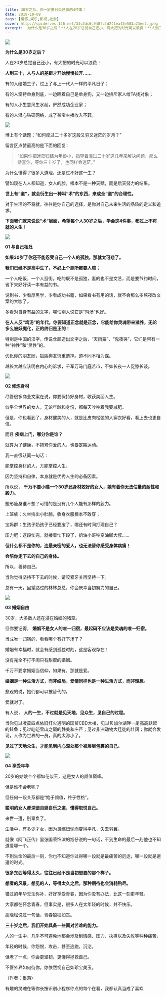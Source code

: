 ```yaml
---
title: 30岁之后，你一定要对自己做的4件事！
date: 2019-10-09
tags: [情感,娱乐,影视,社会]
cover: http://spider.ws.126.net/33c3dc6c948fcfd241ea43e503a23ee2.jpeg
excerpt:  为什么是30岁之后？**人在20岁总觉自己还小，有大把的时光可以浪费！**人到三
---
```

![](http://spider.ws.126.net/33c3dc6c948fcfd241ea43e503a23ee2.jpeg)  
  

**为什么是30岁之后？**

人在20岁总觉自己还小，有大把的时光可以浪费！

**人到三十，人与人的差距才开始慢慢拉开......**

有的人结婚生子，过上了与上一代人一样的平凡日子；

有的人坚持单身到底，一边晒着自己是单身狗，又一边排斥家人给TA找对象；

有的人小生意风生水起，俨然成功企业家；

有的人潜心钻研网络，成了某宝主播收入不菲。

![](http://spider.ws.126.net/bacb31a17ee846e6634f6df77d88bff0.jpeg)  

博上有个话题：“如何度过二十多岁这段又穷又迷茫的岁月？”

留言区点赞最高的是下面的回复：

> “如果你把迷茫归结为年龄小，指望着混过二十岁这几年来解决问题，那么恭喜你，等你三十岁了，也同样会迷茫。”  
>

为什么懂得了很多大道理，还是过不好这一生？

譬如现在人人都知道，女人的脸，根本不是一种天赋，而是后天努力的结果。

**世上有“道”，就会衍生出一种叫“术”的东西，来成全“道”的合理性。**

对于生活的不将就，往往是你自己的选择，是你对自己未来生活的品质的定义和追求。

**下面我们就来说说“术”层面，希望每个人30岁之后，学会这4件事，都过上不将就的人生！**

![](http://spider.ws.126.net/fd8fd4d8650d44b3940e79fe14008b5e.jpeg)  

**01 与自己相处**

**如果30岁了你还不能忍受自己一个人的孤独，那就太可悲了。**

**我们已经不是高中生了，不必上个厕所都要人陪；**

一个人吃饭，一个人逛街，吃的既不是孤独，逛的也不是文艺，而是要节约时间，省下来好好读一本有益的书。

说到书，少看厚黑学，少看成功书籍，如果看书有用的话，就不会那么多熬夜改文案的大咖了。

多看对自身有益的文字，哪怕别人说它是“鸡汤”也好。

**在人人反“鸡汤”的年代，你要知道正念就是正念，它能给你灵魂带来滋养，无论多么被妖魔化，正的终归是正的！**

特别是中国的汉字，传说仓颉造出文字之后，“天雨粟”、“鬼夜哭”，它们是带有一种“神性”和“灵性”的。

优化你的朋友圈，狐朋狗友慎重选择。道不同不相为谋。

越长大越应该明白内心的诉求，千军万马门庭若市，不如长夜一人促膝长谈。

![](http://spider.ws.126.net/323eae2a6d7ca91d60f3aaa10cc1bad4.jpeg)  

**02 修炼身材**

尽管很多商业文案在说，你要保持好身材，收获美丽人生。

似乎全世界的女人，无论年龄和身份，都每天吵吵着我要减肥。

但是，你也看到了，身材健美的人，就是比皮肉松弛的人穿衣好看，看上去也更自信。

而且 **疾病上门，哪分你是谁？**

就算为了健康，不拖累你爱的人，也要定期运动。

我一直很认同一句话：

能掌控身材的人，方能掌控人生。

因为坚持和自律，本身就是优秀人生的必备因素。

所以说， **千万不要小瞧一个30岁还身材姣好的女人，她有着你无法估量的耐性和毅力。**

塑形瘦身谁不想？可惜的是没有几个人能有那样的毅力。

上班族：久坐挤出小肚腩，收身衣服根本不敢穿；

宝妈群：生孩子奶孩子已经要废了，哪还有时间打理自己？

压力肥：这段忙完，就接着忙下段了，奶油小哥秒变油腻大叔……

**但什么都不是你的，连最亲密的爱人，也无法替你感受身体病痛！**

**会陪你走下去的自己的身体。**

所以，善待自己。

当你觉得坚持不下去的时候，请咬紧牙关再坚持一下。

总有一天，回望路过的林林总总，你会庆幸当初努力的自己。

![](http://spider.ws.126.net/d5bed2e4cec46035fe41750952fac74d.jpeg)  

**03 婚姻自由**

30岁，大多数人还在浸在婚姻的猪笼。

但你要记得， **婚姻不是女人的唯一归宿，最起码不应该是灵魂的唯一归宿。**

当成唯一归宿的，看看哪个有好下场了？

婚姻有幸福时，就会有感到孤独时刻，这是客观存在！

没有完全不打不闹只有甜蜜的婚姻。

千万不要拿婚姻当信仰，如果有，那就是爱。

**婚姻是一种生活方式，而非结局，爱情同样也是一种生活方式，而非理想。**

悲观的说，她们都可以被替代的。

爱就对了。

有人说， **人的一生，不过就是见天地，见众生，见自己的过程。**

当你见过凌晨四点依旧灯火通明的国贸CBD大楼，见过贝加尔湖畔一尾高高跃起的鲑鱼；见过皑皑雪山之巅的静美和庄严；见过非洲动物大迁徙的壮阔；你就会发现，人作为世界的一员，真的太渺小了。

**见过了天地众生，才能见到内心深处那个被层层包裹的自己。**

![](http://spider.ws.126.net/38cd521a57769b4664d528cae1c9738e.jpeg)  

**04 享受年华**

20岁的姑娘个个都如花似玉，这是女人的颜值巅峰。

但是谁不会老呢？

但任何一段关系都是“始于颜值，终于性格”。

**聪明的女人都深谙自娱自乐之道，懂得取悦自己。**

来世一遭，别辜负了。

生活中，有多少才女，因为畏缩忸怩而变得平凡，失去羽翼。

就像《阿飞正传》里张国荣饰演的旭仔说的一句话，不到生命的最后一刻他也不知道爱哪一个。

不到生命的最后一刻，你也不知道你过得哪一段就是最痛苦的厄运，哪一段就是逍遥的时光。

**很多东西等得太久，往往已经不是当初想要的那个样子。**

**想看的风景，想见的人，等得太久之后，那种期待也会消耗殆尽。**

错过的年华无法弥补，好好享受青春，因为你没有办法，比这一刻更年轻。

大家都在怀念青春，但事实是，很多人在太年轻的时候，并不快乐。

高晓松说过一句话，青春狼狈如丧。

**三十岁之后，我们开始具备一些面对苦难的能力。**

人的一生中，几乎不可避免地都会涉及到情感、压力、抉择以及失败等种种痛苦，

年轻的时候，你怨恨，攻击，甚至逃跑，沉沦。

但老了一点，你会更坚韧，更懂得拯救自己。

不管外界如何待你，你依然视自己如珍宝美玉。

（作者：墨落）

有趣的灵魂在等你长按识别小程序你点的每个在看，我都认真当成了喜欢

